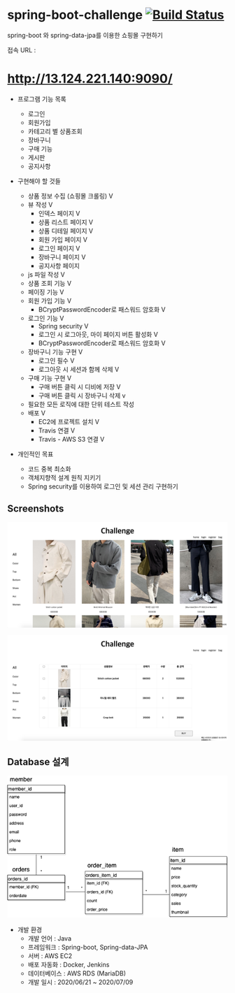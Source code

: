 # spring-boot-challenge [![Build Status](https://travis-ci.com/opdshe/spring-boot-challenge.svg?branch=master)](https://travis-ci.com/opdshe/spring-boot-challenge)
spring-boot 와 spring-data-jpa를 이용한 쇼핑몰 구현하기

접속 URL : 
# http://13.124.221.140:9090/
+ 프로그램 기능 목록
  + 로그인
  + 회원가입
  + 카테고리 별 상품조회
  + 장바구니
  + 구매 기능
  + 게시판
  + 공지사항

+ 구현해야 할 것들
  + 상품 정보 수집 (쇼핑몰 크롤링) V
  + 뷰 작성 V
    + 인덱스 페이지 V
    + 상품 리스트 페이지 V
    + 상품 디테일 페이지 V
    + 회원 가입 페이지 V
    + 로그인 페이지 V
    + 장바구니 페이지 V
    + 공지사항 페이지
  + js 파일 작성 V
  + 상품 조회 기능 V
  + 페이징 기능 V
  + 회원 가입 기능 V
    + BCryptPasswordEncoder로 패스워드 암호화 V
  + 로그인 기능 V
    + Spring security V
    + 로그인 시 로그아웃, 마이 페이지 버튼 활성화 V
    + BCryptPasswordEncoder로 패스워드 암호화 V
  + 장바구니 기능 구현 V
    + 로그인 필수 V
    + 로그아웃 시 세션과 함께 삭제 V
  + 구매 기능 구현 V
    + 구매 버튼 클릭 시 디비에 저장 V
    + 구매 버튼 클릭 시 장바구니 삭제 v
  + 필요한 모든 로직에 대한 단위 테스트 작성 
  + 배포 V
    + EC2에 프로젝트 설치 V
    + Travis 연결 V
    + Travis - AWS S3 연결 V
  
+ 개인적인 목표
  + 코드 중복 최소화
  + 객체지향적 설계 원칙 지키기
  + Spring security를 이용하여 로그인 및 세션 관리 구현하기
  
Screenshots
------
![products](image/products.png)  

![bag](image/bag.png)
  
Database 설계
-------
![database](image/database.png)  


+ 개발 환경
  + 개발 언어 : Java
  + 프레임워크 : Spring-boot, Spring-data-JPA
  + 서버 : AWS EC2
  + 배포 자동화 : Docker, Jenkins
  + 데이터베이스 : AWS RDS (MariaDB)
  + 개발 일시 : 2020/06/21 ~ 2020/07/09
  
  
